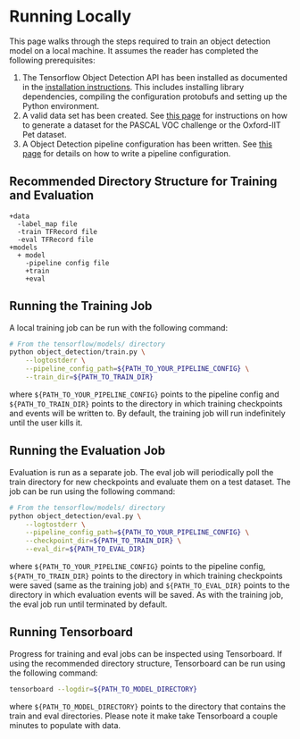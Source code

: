 # Running Locally

This page walks through the steps required to train an object detection model
on a local machine. It assumes the reader has completed the
following prerequisites:

1. The Tensorflow Object Detection API has been installed as documented in the
[installation instructions](installation.md). This includes installing library
dependencies, compiling the configuration protobufs and setting up the Python
environment.
2. A valid data set has been created. See [this page](preparing_inputs.md) for
instructions on how to generate a dataset for the PASCAL VOC challenge or the
Oxford-IIT Pet dataset.
3. A Object Detection pipeline configuration has been written. See
[this page](configuring_jobs.md) for details on how to write a pipeline configuration.

## Recommended Directory Structure for Training and Evaluation

```
+data
  -label_map file
  -train TFRecord file
  -eval TFRecord file
+models
  + model
    -pipeline config file
    +train
    +eval
```

## Running the Training Job

A local training job can be run with the following command:

```bash
# From the tensorflow/models/ directory
python object_detection/train.py \
    --logtostderr \
    --pipeline_config_path=${PATH_TO_YOUR_PIPELINE_CONFIG} \
    --train_dir=${PATH_TO_TRAIN_DIR}
```

where `${PATH_TO_YOUR_PIPELINE_CONFIG}` points to the pipeline config and
`${PATH_TO_TRAIN_DIR}` points to the directory in which training checkpoints
and events will be written to. By default, the training job will
run indefinitely until the user kills it.

## Running the Evaluation Job

Evaluation is run as a separate job. The eval job will periodically poll the
train directory for new checkpoints and evaluate them on a test dataset. The
job can be run using the following command:

```bash
# From the tensorflow/models/ directory
python object_detection/eval.py \
    --logtostderr \
    --pipeline_config_path=${PATH_TO_YOUR_PIPELINE_CONFIG} \
    --checkpoint_dir=${PATH_TO_TRAIN_DIR} \
    --eval_dir=${PATH_TO_EVAL_DIR}
```

where `${PATH_TO_YOUR_PIPELINE_CONFIG}` points to the pipeline config,
`${PATH_TO_TRAIN_DIR}` points to the directory in which training checkpoints
were saved (same as the training job) and `${PATH_TO_EVAL_DIR}` points to the
directory in which evaluation events will be saved. As with the training job,
the eval job run until terminated by default.

## Running Tensorboard

Progress for training and eval jobs can be inspected using Tensorboard. If
using the recommended directory structure, Tensorboard can be run using the
following command:

```bash
tensorboard --logdir=${PATH_TO_MODEL_DIRECTORY}
```

where `${PATH_TO_MODEL_DIRECTORY}` points to the directory that contains the
train and eval directories. Please note it make take Tensorboard a couple
minutes to populate with data.
